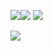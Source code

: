 
 <img src="https://img.shields.io/badge/javascript-F7DF1E?style=for-the-badge&logo=javascript&logoColor=black"><img src="https://img.shields.io/badge/react-61DAFB?style=for-the-badge&logo=react&logoColor=black"> 
 <img src="https://img.shields.io/badge/React-Query-#FF4154?style=for-the-badge&logo=React-Query&logoColor=white">
 
 
<img src="https://img.shields.io/badge/표시할이름-색상?style=for-the-badge&logo=기술스택아이콘&logoColor=white">
